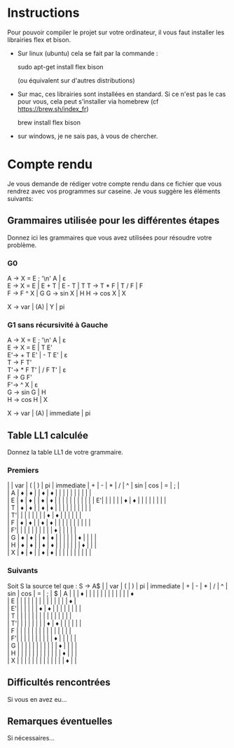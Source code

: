 # Instructions

Pour pouvoir compiler le projet sur votre ordinateur, il vous faut installer les librairies flex et bison.

- Sur linux (ubuntu) cela se fait par la commande :
  
  sudo apt-get install flex bison
  
  (ou équivalent sur d'autres distributions)

- Sur mac, ces librairies sont installées en standard. Si ce n'est pas le cas pour vous, cela peut s'installer via homebrew (cf https://brew.sh/index_fr)

  brew install flex bison

- sur windows, je ne sais pas, à vous de chercher.

# Compte rendu

Je vous demande de rédiger votre compte rendu dans ce fichier que vous rendrez avec vos programmes sur caseine. Je vous suggère les éléments suivants:

## Grammaires utilisée pour les différentes étapes

Donnez ici les grammaires que vous avez utilisées pour résoudre votre problème.
### G0
A -> X = E ; '\n' A | ε  
E -> X = E | E + T | E - T | T 
T -> T * F | T / F | F   
F -> F ^ X | G 
G -> sin X | H 
H -> cos X | X  

X -> var | (A) | Y | pi  
 

### G1 sans récursivité à Gauche
A -> X = E ; '\n' A | ε  
E -> X = E | T E'  
E'-> + T E' | - T E' | ε  
T -> F T'  
T'-> * F T' | / F T' | ε  
F -> G F'  
F'-> ^ X | ε  
G -> sin G | H  
H -> cos H | X  

X -> var | (A) | immediate | pi  


## Table LL1 calculée

Donnez la table LL1 de votre grammaire.
### Premiers  
|   | var | ( | ) | pi | immediate | + | - | * | / | ^ | sin | cos | = | ; |   
| A |  ♦  | ♦ |   | ♦  |     ♦     |   |   |   |   |   |     |     |   |   |  
| E |  ♦  | ♦ |   | ♦  |     ♦     |   |   |   |   |   |     |     |   |   | 
| E'|     |   |   |    |           | ♦ | ♦ |   |   |   |     |     |   |   |   
| T |  ♦  | ♦ |   | ♦  |     ♦     |   |   |   |   |   |     |     |   |   |  
| T'|     |   |   |    |           |   |   | ♦ | ♦ |   |     |     |   |   |  
| F |  ♦  | ♦ |   | ♦  |     ♦     |   |   |   |   |   |     |     |   |   |  
| F'|     |   |   |    |           |   |   |   |   | ♦ |     |     |   |   |  
| G |  ♦  | ♦ |   | ♦  |     ♦     |   |   |   |   |   |  ♦  |     |   |   |  
| H |  ♦  | ♦ |   | ♦  |     ♦     |   |   |   |   |   |     |  ♦  |   |   |  
| X |  ♦  | ♦ |   | ♦  |     ♦     |   |   |   |   |   |     |     |   |   |  
  
### Suivants
Soit S la source tel que : 
S -> A$
|   | var | ( | ) | pi | immediate | + | - | * | / | ^ | sin | cos | = | ; | $ 
| A |     |   | ♦ |    |           |   |   |   |   |   |     |     |   |   | ♦  
| E |     |   |   |    |           |   |   |   |   |   |     |     |   | ♦ |  
| E'|     |   |   |    |           | ♦ | ♦ |   |   |   |     |     |   |   |  
| T |     |   |   |    |           |   |   |   |   |   |     |     |   |   |  
| T'|     |   |   |    |           |   |   | ♦ | ♦ |   |     |     |   |   |  
| F |     |   |   |    |           |   |   |   |   |   |     |     |   |   |  
| F'|     |   |   |    |           |   |   |   |   | ♦ |     |     |   |   |  
| G |     |   |   |    |           |   |   |   |   |   |  ♦  |     |   |   |  
| H |     |   |   |    |           |   |   |   |   |   |     |  ♦  |   |   |  
| X |     |   |   |    |           |   |   |   |   |   |     |     | ♦ |   |  
  

## Difficultés rencontrées

Si vous en avez eu...

## Remarques éventuelles

Si nécessaires...
